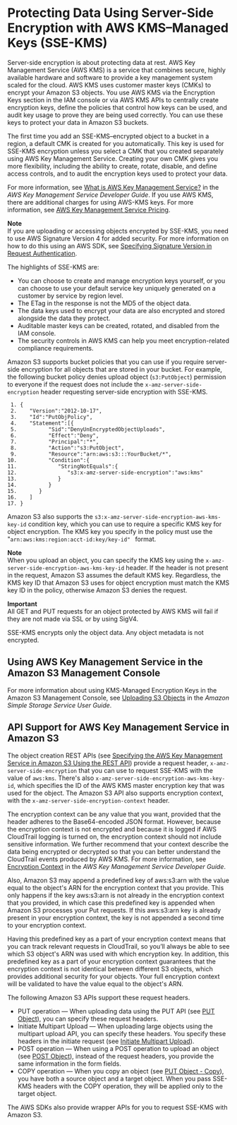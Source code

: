 # Protecting Data Using Server\-Side Encryption with AWS KMS–Managed Keys \(SSE\-KMS\)<a name="UsingKMSEncryption"></a>

Server\-side encryption is about protecting data at rest\. AWS Key Management Service \(AWS KMS\) is a service that combines secure, highly available hardware and software to provide a key management system scaled for the cloud\. AWS KMS uses customer master keys \(CMKs\) to encrypt your Amazon S3 objects\. You use AWS KMS via the Encryption Keys section in the IAM console or via AWS KMS APIs to centrally create encryption keys, define the policies that control how keys can be used, and audit key usage to prove they are being used correctly\. You can use these keys to protect your data in Amazon S3 buckets\.

The first time you add an SSE\-KMS–encrypted object to a bucket in a region, a default CMK is created for you automatically\. This key is used for SSE\-KMS encryption unless you select a CMK that you created separately using AWS Key Management Service\. Creating your own CMK gives you more flexibility, including the ability to create, rotate, disable, and define access controls, and to audit the encryption keys used to protect your data\.

For more information, see [What is AWS Key Management Service?](https://docs.aws.amazon.com/kms/latest/developerguide/overview.html) in the *AWS Key Management Service Developer Guide*\. If you use AWS KMS, there are additional charges for using AWS\-KMS keys\. For more information, see [AWS Key Management Service Pricing](https://aws.amazon.com/kms/pricing)\.

**Note**  
If you are uploading or accessing objects encrypted by SSE\-KMS, you need to use AWS Signature Version 4 for added security\. For more information on how to do this using an AWS SDK, see [Specifying Signature Version in Request Authentication](https://docs.aws.amazon.com/AmazonS3/latest/dev/UsingAWSSDK.html#specify-signature-version)\.

The highlights of SSE\-KMS are:
+ You can choose to create and manage encryption keys yourself, or you can choose to use your default service key uniquely generated on a customer by service by region level\. 
+ The ETag in the response is not the MD5 of the object data\.
+ The data keys used to encrypt your data are also encrypted and stored alongside the data they protect\. 
+ Auditable master keys can be created, rotated, and disabled from the IAM console\. 
+ The security controls in AWS KMS can help you meet encryption\-related compliance requirements\.

Amazon S3 supports bucket policies that you can use if you require server\-side encryption for all objects that are stored in your bucket\. For example, the following bucket policy denies upload object \(`s3:PutObject`\) permission to everyone if the request does not include the `x-amz-server-side-encryption` header requesting server\-side encryption with SSE\-KMS\.

```
 1. {
 2.    "Version":"2012-10-17",
 3.    "Id":"PutObjPolicy",
 4.    "Statement":[{
 5.          "Sid":"DenyUnEncryptedObjectUploads",
 6.          "Effect":"Deny",
 7.          "Principal":"*",
 8.          "Action":"s3:PutObject",
 9.          "Resource":"arn:aws:s3:::YourBucket/*",
10.          "Condition":{
11.             "StringNotEquals":{
12.                "s3:x-amz-server-side-encryption":"aws:kms"
13.             }
14.          }
15.       }
16.    ]
17. }
```

Amazon S3 also supports the `s3:x-amz-server-side-encryption-aws-kms-key-id` condition key, which you can use to require a specific KMS key for object encryption\. The KMS key you specify in the policy must use the "`arn:aws:kms:region:acct-id:key/key-id" ` format\.

**Note**  
When you upload an object, you can specify the KMS key using the `x-amz-server-side-encryption-aws-kms-key-id` header\. If the header is not present in the request, Amazon S3 assumes the default KMS key\. Regardless, the KMS key ID that Amazon S3 uses for object encryption must match the KMS key ID in the policy, otherwise Amazon S3 denies the request\.

**Important**  
All GET and PUT requests for an object protected by AWS KMS will fail if they are not made via SSL or by using SigV4\. 

SSE\-KMS encrypts only the object data\. Any object metadata is not encrypted\.

## Using AWS Key Management Service in the Amazon S3 Management Console<a name="kms-encryption-s3-console"></a>

For more information about using KMS\-Managed Encryption Keys in the Amazon S3 Management Console, see [Uploading S3 Objects](https://docs.aws.amazon.com/AmazonS3/latest/user-guide/upload-objects.html) in the *Amazon Simple Storage Service User Guide*\.

## API Support for AWS Key Management Service in Amazon S3<a name="APISupportforKMSEncryption"></a>

The object creation REST APIs \(see [Specifying the AWS Key Management Service in Amazon S3 Using the REST API](KMSUsingRESTAPI.md)\) provide a request header, `x-amz-server-side-encryption` that you can use to request SSE\-KMS with the value of `aws:kms`\. There's also `x-amz-server-side-encryption-aws-kms-key-id`, which specifies the ID of the AWS KMS master encryption key that was used for the object\. The Amazon S3 API also supports encryption context, with the `x-amz-server-side-encryption-context` header\.

The encryption context can be any value that you want, provided that the header adheres to the Base64\-encoded JSON format\. However, because the encryption context is not encrypted and because it is logged if AWS CloudTrail logging is turned on, the encryption context should not include sensitive information\. We further recommend that your context describe the data being encrypted or decrypted so that you can better understand the CloudTrail events produced by AWS KMS\. For more information, see [Encryption Context](https://docs.aws.amazon.com/kms/latest/developerguide/encryption-context.html) in the *AWS Key Management Service Developer Guide*\.

Also, Amazon S3 may append a predefined key of aws:s3:arn with the value equal to the object's ARN for the encryption context that you provide\. This only happens if the key aws:s3:arn is not already in the encryption context that you provided, in which case this predefined key is appended when Amazon S3 processes your Put requests\. If this aws:s3:arn key is already present in your encryption context, the key is not appended a second time to your encryption context\.

Having this predefined key as a part of your encryption context means that you can track relevant requests in CloudTrail, so you’ll always be able to see which S3 object's ARN was used with which encryption key\. In addition, this predefined key as a part of your encryption context guarantees that the encryption context is not identical between different S3 objects, which provides additional security for your objects\. Your full encryption context will be validated to have the value equal to the object's ARN\.

The following Amazon S3 APIs support these request headers\.
+ PUT operation — When uploading data using the PUT API \(see [PUT Object](https://docs.aws.amazon.com/AmazonS3/latest/API/RESTObjectPUT.html)\), you can specify these request headers\. 
+ Initiate Multipart Upload — When uploading large objects using the multipart upload API, you can specify these headers\. You specify these headers in the initiate request \(see [Initiate Multipart Upload](https://docs.aws.amazon.com/AmazonS3/latest/API/mpUploadInitiate.html)\)\.
+ POST operation — When using a POST operation to upload an object \(see [POST Object](https://docs.aws.amazon.com/AmazonS3/latest/API/RESTObjectPOST.html)\), instead of the request headers, you provide the same information in the form fields\.
+ COPY operation — When you copy an object \(see [PUT Object \- Copy](https://docs.aws.amazon.com/AmazonS3/latest/API/RESTObjectCOPY.html)\), you have both a source object and a target object\. When you pass SSE\-KMS headers with the COPY operation, they will be applied only to the target object\.

The AWS SDKs also provide wrapper APIs for you to request SSE\-KMS with Amazon S3\. 